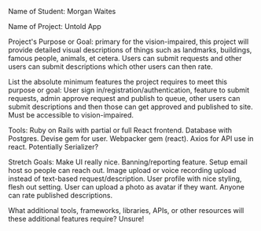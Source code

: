 Name of Student: Morgan Waites

Name of Project: Untold App

Project's Purpose or Goal: primary for the vision-impaired, this project will provide detailed visual descriptions of things such as landmarks, buildings, famous people, animals, et cetera. Users can submit requests and other users can submit descriptions which other users can then rate.

List the absolute minimum features the project requires to meet this purpose or goal: User sign in/registration/authentication, feature to submit requests, admin approve request and publish to queue, other users can submit descriptions and then those can get approved and published to site. Must be accessible to vision-impaired.

Tools: Ruby on Rails with partial or full React frontend. Database with Postgres. Devise gem for user. Webpacker gem (react). Axios for API use in react. Potentially Serializer? 

Stretch Goals: Make UI really nice. Banning/reporting feature. Setup email host so people can reach out. Image upload or voice recording upload instead of text-based request/description. User profile with nice styling, flesh out setting. User can upload a photo as avatar if they want. Anyone can rate published descriptions.

What additional tools, frameworks, libraries, APIs, or other resources will these additional features require? Unsure!
